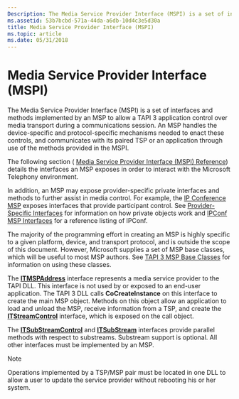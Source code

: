 ```yaml
---
Description: The Media Service Provider Interface (MSPI) is a set of interfaces and methods implemented by an MSP to allow a TAPI 3 application control over media transport during a communications session.
ms.assetid: 53b7bcbd-571a-44da-a6db-10d4c3e5d30a
title: Media Service Provider Interface (MSPI)
ms.topic: article
ms.date: 05/31/2018
---
```


# Media Service Provider Interface (MSPI)

The Media Service Provider Interface (MSPI) is a set of interfaces and methods implemented by an MSP to allow a TAPI 3 application control over media transport during a communications session. An MSP handles the device-specific and protocol-specific mechanisms needed to enact these controls, and communicates with its paired TSP or an application through use of the methods provided in the MSPI.

The following section ( [Media Service Provider Interface (MSPI) Reference](media-service-provider-interface-mspi-reference.md)) details the interfaces an MSP exposes in order to interact with the Microsoft Telephony environment.

In addition, an MSP may expose provider-specific private interfaces and methods to further assist in media control. For example, the [IP Conference MSP](ipconf-msp.md) exposes interfaces that provide participant control. See [Provider-Specific Interfaces](provider-specific-interfaces.md) for information on how private objects work and [IPConf MSP Interfaces](ipconf-msp-interfaces.md) for a reference listing of IPConf.

The majority of the programming effort in creating an MSP is highly specific to a given platform, device, and transport protocol, and is outside the scope of this document. However, Microsoft supplies a set of MSP base classes, which will be useful to most MSP authors. See [TAPI 3 MSP Base Classes](tapi-3-msp-base-classes.md) for information on using these classes.

The [**ITMSPAddress**](/windows/desktop/api/msp/nn-msp-itmspaddress) interface represents a media service provider to the TAPI DLL. This interface is not used by or exposed to an end-user application. The TAPI 3 DLL calls **CoCreateInstance** on this interface to create the main MSP object. Methods on this object allow an application to load and unload the MSP, receive information from a TSP, and create the [**ITStreamControl**](https://msdn.microsoft.com/library/ms732393(v=VS.85).aspx) interface, which is exposed on the call object.

The [**ITSubStreamControl**](https://msdn.microsoft.com/library/ms732442(v=VS.85).aspx) and [**ITSubStream**](https://msdn.microsoft.com/library/ms732440(v=VS.85).aspx) interfaces provide parallel methods with respect to substreams. Substream support is optional. All other interfaces must be implemented by an MSP.

> [!Note]  
> Operations implemented by a TSP/MSP pair must be located in one DLL to allow a user to update the service provider without rebooting his or her system.

 

 

 



